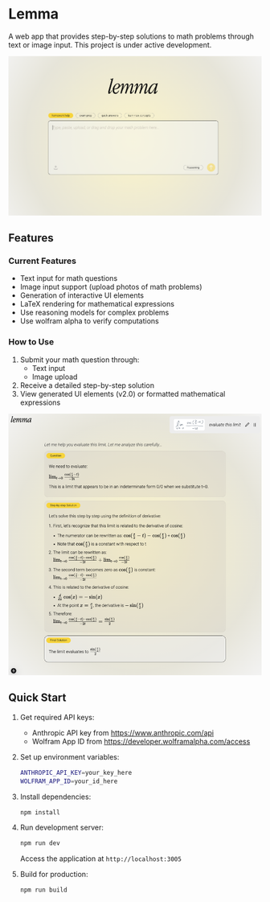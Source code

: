 # Lemma

A web app that provides step-by-step solutions to math problems through text or image input. This project is under active development.


![Math Helper Interface](/assets/homepage.png)

## Features


### Current Features
- Text input for math questions
- Image input support (upload photos of math problems)
- Generation of interactive UI elements
- LaTeX rendering for mathematical expressions
- Use reasoning models for complex problems
- Use wolfram alpha to verify computations

### How to Use
1. Submit your math question through:
   - Text input
   - Image upload
2. Receive a detailed step-by-step solution
3. View generated UI elements (v2.0) or formatted mathematical expressions


![Math Helper Interface](/assets/solution.png)


## Quick Start

1. Get required API keys:
   - Anthropic API key from https://www.anthropic.com/api
   - Wolfram App ID from https://developer.wolframalpha.com/access

2. Set up environment variables:
   ```bash
   ANTHROPIC_API_KEY=your_key_here
   WOLFRAM_APP_ID=your_id_here
   ```

3. Install dependencies:
   ```bash
   npm install
   ```

4. Run development server:
   ```bash
   npm run dev
   ```
   Access the application at `http://localhost:3005`

5. Build for production:
   ```bash
   npm run build
   ```
